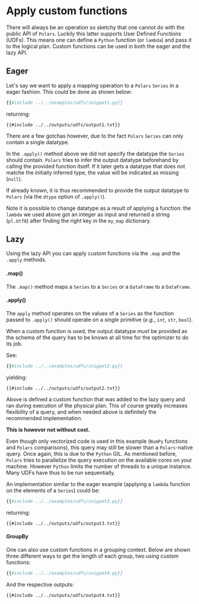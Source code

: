 # Apply custom functions

There will always be an operation so sketchy that one cannot do with the public API of
`Polars`. Luckily this latter supports User Defined Functions (UDFs). This means one can
define a `Python` function (or `lambda`) and pass it to the logical plan. Custom
functions can be used in both the eager and the lazy API.

## Eager

Let's say we want to apply a mapping operation to a `Polars` `Series` in a eager
fashion. This could be done as shown below:

```python
{{#include ../../examples/udfs/snippet1.py}}
```

returning:

```text
{{#include ../../outputs/udfs/output1.txt}}
```

There are a few gotchas however, due to the fact `Polars` `Series` can only contain a
single datatype.

In the `.apply()` method above we did not specify the datatype the `Series` should
contain. `Polars` tries to infer the output datatype beforehand by calling the provided
function itself. If it later gets a datatype that does not matche the initially inferred
type, the value will be indicated as missing (`null`).

If already known, it is thus recommended to provide the output datatype to `Polars` (via
the `dtype` option of `.apply()`).

Note it is possible to change datatype as a result of applying a function: the `lambda`
we used above got an integer as input and returned a string (`pl.Utf8`) after finding
the right key in the `my_map` dictionary.

## Lazy

Using the lazy API you can apply custom functions via the `.map` and the `.apply`
methods.

#### .map()

The `.map()` method maps a `Series` to a `Series` or a `DataFrame` to a `DataFrame`.

#### .apply()

The `apply` method operates on the values of a `Series` as the function passed to
`.apply()` should operate on a *single* primitive (*e.g.*, `int`, `str`, `bool`).

When a custom function is used, the output datatype *must* be provided as the schema of
the query has to be known at all time for the optimizer to do its job.

See:

```python
{{#include ../../examples/udfs/snippet2.py}}
```

yielding:

```text
{{#include ../../outputs/udfs/output2.txt}}
```

Above is defined a custom function that was added to the lazy query and ran during
execution of the physical plan. This of course greatly increases flexibility of a query,
and when needed above is definitely the recommended implementation.

**This is however not without cost.**

Even though only vectorized code is used in this example (`NumPy` functions and `Polars`
comparisons), this query may still be slower than a `Polars`-native query. Once again,
this is due to the `Python` GIL. As mentioned before, `Polars` tries to parallelize the
query execution on the available cores on your machine. However `Python` limits the
number of threads to a unique instance. Many UDFs have thus to be run sequentially.

An implementation similar to the eager example (applying a `lambda` function on the
elements of a `Series`) could be:

```python
{{#include ../../examples/udfs/snippet3.py}}
```

returning:

```text
{{#include ../../outputs/udfs/output3.txt}}
```

#### GroupBy

One can also use custom functions in a grouping context. Below are shown three different
ways to get the length of each group, two using custom functions:

```python
{{#include ../../examples/udfs/snippet4.py}}
```

And the respective outputs:

```text
{{#include ../../outputs/udfs/output4.txt}}
```
